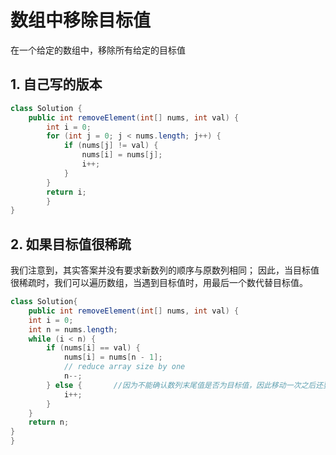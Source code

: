 # 数组中移除目标值

在一个给定的数组中，移除所有给定的目标值

## 1. 自己写的版本

```java
class Solution {
    public int removeElement(int[] nums, int val) {
        int i = 0;
        for (int j = 0; j < nums.length; j++) {
            if (nums[j] != val) {
                nums[i] = nums[j];
                i++;
            }
        } 
        return i;   
        }
}
```

## 2. 如果目标值很稀疏

我们注意到，其实答案并没有要求新数列的顺序与原数列相同；
因此，当目标值很稀疏时，我们可以遍历数组，当遇到目标值时，用最后一个数代替目标值。

```java
class Solution{
    public int removeElement(int[] nums, int val) {
    int i = 0;
    int n = nums.length;
    while (i < n) {
        if (nums[i] == val) {
            nums[i] = nums[n - 1];
            // reduce array size by one
            n--;
        } else {       //因为不能确认数列末尾值是否为目标值，因此移动一次之后还要判断一次移动后的值是否为目标值
            i++;
        }
    }
    return n;
}
}


```

